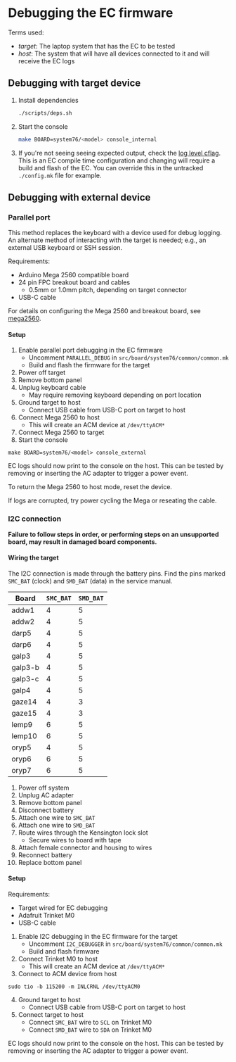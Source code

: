 # Debugging the EC firmware
Terms used:
- *target*: The laptop system that has the EC to be tested
- *host*: The system that will have all devices connected to it and
    will receive the EC logs

## Debugging with target device
1. Install dependencies
    ```bash
    ./scripts/deps.sh
    ```
1. Start the console
    ```bash
    make BOARD=system76/<model> console_internal
    ```
1. If you're not seeing seeing expected output, check the [log level cflag](https://github.com/system76/ec/blob/master/src/board/system76/common/common.mk#L31-L39). This is an EC compile time configuration and changing will require a build and flash of the EC. You can override this in the untracked `./config.mk` file for example.

## Debugging with external device

### Parallel port

This method replaces the keyboard with a device used for debug logging.
An alternate method of interacting with the target is needed; e.g., an
external USB keyboard or SSH session.

Requirements:
- Arduino Mega 2560 compatible board
- 24 pin FPC breakout board and cables
    - 0.5mm or 1.0mm pitch, depending on target connector
- USB-C cable

For details on configuring the Mega 2560 and breakout board, see
[mega2560](./mega2560.md).

#### Setup

1. Enable parallel port debugging in the EC firmware
    - Uncomment `PARALLEL_DEBUG` in `src/board/system76/common/common.mk`
    - Build and flash the firmware for the target
2. Power off target
3. Remove bottom panel
4. Unplug keyboard cable
    - May require removing keyboard depending on port location
5. Ground target to host
    - Connect USB cable from USB-C port on target to host
6. Connect Mega 2560 to host
    - This will create an ACM device at `/dev/ttyACM*`
7. Connect Mega 2560 to target
8. Start the console
```
make BOARD=system76/<model> console_external
```

EC logs should now print to the console on the host. This can be tested
by removing or inserting the AC adapter to trigger a power event.

To return the Mega 2560 to host mode, reset the device.

If logs are corrupted, try power cycling the Mega or reseating the cable.

### I2C connection

**Failure to follow steps in order, or performing steps on an
unsupported board, may result in damaged board components.**

#### Wiring the target

The I2C connection is made through the battery pins. Find the pins marked
`SMC_BAT` (clock) and `SMD_BAT` (data) in the service manual.

Board       | `SMC_BAT` | `SMD_BAT`
------------|-----------|-----------
addw1       | 4         | 5
addw2       | 4         | 5
darp5       | 4         | 5
darp6       | 4         | 5
galp3       | 4         | 5
galp3-b     | 4         | 5
galp3-c     | 4         | 5
galp4       | 4         | 5
gaze14      | 4         | 3
gaze15      | 4         | 3
lemp9       | 6         | 5
lemp10      | 6         | 5
oryp5       | 4         | 5
oryp6       | 6         | 5
oryp7       | 6         | 5

1. Power off system
2. Unplug AC adapter
3. Remove bottom panel
4. Disconnect battery
5. Attach one wire to `SMC_BAT`
6. Attach one wire to `SMD_BAT`
7. Route wires through the Kensington lock slot
    - Secure wires to board with tape
8. Attach female connector and housing to wires
9. Reconnect battery
10. Replace bottom panel

#### Setup

Requirements:
- Target wired for EC debugging
- Adafruit Trinket M0
- USB-C cable

1. Enable I2C debugging in the EC firmware for the target
    - Uncomment `I2C_DEBUGGER` in `src/board/system76/common/common.mk`
    - Build and flash firmware
2. Connect Trinket M0 to host
    - This will create an ACM device at `/dev/ttyACM*`
3. Connect to ACM device from host
```
sudo tio -b 115200 -m INLCRNL /dev/ttyACM0
```
4. Ground target to host
    - Connect USB cable from USB-C port on target to host
5. Connect target to host
    - Connect `SMC_BAT` wire to `SCL` on Trinket M0
    - Connect `SMD_BAT` wire to `SDA` on Trinket M0

EC logs should now print to the console on the host. This can be tested
by removing or inserting the AC adapter to trigger a power event.
